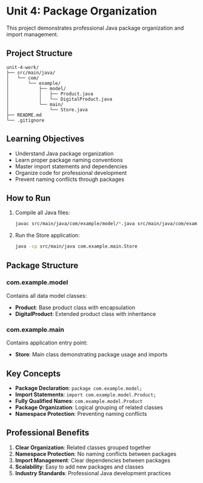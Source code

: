 # Unit 4: Package Organization

This project demonstrates professional Java package organization and import management.

## Project Structure

```
unit-4-work/
├── src/main/java/
│   └── com/
│       └── example/
│           ├── model/
│           │   ├── Product.java
│           │   └── DigitalProduct.java
│           └── main/
│               └── Store.java
├── README.md
└── .gitignore
```

## Learning Objectives

- Understand Java package organization
- Learn proper package naming conventions
- Master import statements and dependencies
- Organize code for professional development
- Prevent naming conflicts through packages

## How to Run

1. Compile all Java files:
   ```bash
   javac src/main/java/com/example/model/*.java src/main/java/com/example/main/*.java
   ```

2. Run the Store application:
   ```bash
   java -cp src/main/java com.example.main.Store
   ```

## Package Structure

### com.example.model
Contains all data model classes:
- **Product**: Base product class with encapsulation
- **DigitalProduct**: Extended product class with inheritance

### com.example.main
Contains application entry point:
- **Store**: Main class demonstrating package usage and imports

## Key Concepts

- **Package Declaration**: `package com.example.model;`
- **Import Statements**: `import com.example.model.Product;`
- **Fully Qualified Names**: `com.example.model.Product`
- **Package Organization**: Logical grouping of related classes
- **Namespace Protection**: Preventing naming conflicts

## Professional Benefits

1. **Clear Organization**: Related classes grouped together
2. **Namespace Protection**: No naming conflicts between packages
3. **Import Management**: Clear dependencies between packages
4. **Scalability**: Easy to add new packages and classes
5. **Industry Standards**: Professional Java development practices
